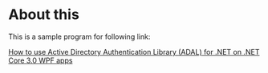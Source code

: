 # About this

This is a sample program for following link:

[How to use Active Directory Authentication Library (ADAL) for .NET on .NET Core 3.0 WPF apps](https://techcommunity.microsoft.com/t5/Windows-Dev-AppConsult/How-to-use-Active-Directory-Authentication-Library-ADAL-for-NET/ba-p/400623)